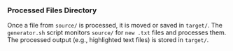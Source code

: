 ### Processed Files Directory
Once a file from `source/` is processed, it is moved or saved in `target/`.
The `generator.sh` script monitors `source/` for `new .txt` files and processes them.
The processed output (e.g., highlighted text files) is stored in `target/`.
